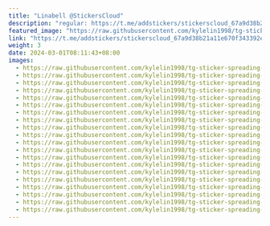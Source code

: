 ```yaml
---
title: "Linabell @StickersCloud"
description: "regular: https://t.me/addstickers/stickerscloud_67a9d38b21a11e670f343392e_695_by_StickersCloud_Bot"
featured_image: "https://raw.githubusercontent.com/kylelin1998/tg-sticker-spreading-worldwide-images/main/img/8582dec8-d396-46d1-83d4-a71361232277.jpg"
link: "https://t.me/addstickers/stickerscloud_67a9d38b21a11e670f343392e_695_by_StickersCloud_Bot"
weight: 3
date: 2024-03-01T08:11:43+08:00
images:
  - https://raw.githubusercontent.com/kylelin1998/tg-sticker-spreading-worldwide-images/main/img/8582dec8-d396-46d1-83d4-a71361232277.jpg
  - https://raw.githubusercontent.com/kylelin1998/tg-sticker-spreading-worldwide-images/main/img/d3d06b39-ea2b-4fc3-a52b-362ea01cafee.jpg
  - https://raw.githubusercontent.com/kylelin1998/tg-sticker-spreading-worldwide-images/main/img/f9a2079e-2d0d-402f-b555-162e3503e582.jpg
  - https://raw.githubusercontent.com/kylelin1998/tg-sticker-spreading-worldwide-images/main/img/49dd18b5-ea2f-4257-b6ef-b4624bb7a9e5.jpg
  - https://raw.githubusercontent.com/kylelin1998/tg-sticker-spreading-worldwide-images/main/img/11205c16-e818-45cc-a6e5-a9b483b2fb03.jpg
  - https://raw.githubusercontent.com/kylelin1998/tg-sticker-spreading-worldwide-images/main/img/9fdcd4e3-f694-42a5-8512-955cae01f498.jpg
  - https://raw.githubusercontent.com/kylelin1998/tg-sticker-spreading-worldwide-images/main/img/76fdd0d8-c228-4bdf-8a65-8cb36971aab1.jpg
  - https://raw.githubusercontent.com/kylelin1998/tg-sticker-spreading-worldwide-images/main/img/9376ccc5-873c-4674-ba26-c2d6dfe532aa.jpg
  - https://raw.githubusercontent.com/kylelin1998/tg-sticker-spreading-worldwide-images/main/img/58a1de64-e718-43b8-aee3-b641feb31a90.jpg
  - https://raw.githubusercontent.com/kylelin1998/tg-sticker-spreading-worldwide-images/main/img/5d92e539-9534-4800-9060-fc548c6246bd.jpg
  - https://raw.githubusercontent.com/kylelin1998/tg-sticker-spreading-worldwide-images/main/img/14be9302-994b-4a63-9e9c-12e0eadb7ee2.jpg
  - https://raw.githubusercontent.com/kylelin1998/tg-sticker-spreading-worldwide-images/main/img/0ebdb263-e07a-48c8-923d-fced41fe22c3.jpg
  - https://raw.githubusercontent.com/kylelin1998/tg-sticker-spreading-worldwide-images/main/img/dcfc7c90-8b27-40ab-82e9-a7e185142805.jpg
  - https://raw.githubusercontent.com/kylelin1998/tg-sticker-spreading-worldwide-images/main/img/39d875a9-202d-4134-8f0c-b2362a7f266e.jpg
  - https://raw.githubusercontent.com/kylelin1998/tg-sticker-spreading-worldwide-images/main/img/7bba8c7a-483e-4d38-bfa3-6436136c7515.jpg
  - https://raw.githubusercontent.com/kylelin1998/tg-sticker-spreading-worldwide-images/main/img/d49bec09-5651-4916-83a9-dab3f324ec43.jpg
  - https://raw.githubusercontent.com/kylelin1998/tg-sticker-spreading-worldwide-images/main/img/73630e36-4a25-44ad-8e0d-c665ff19cde9.jpg
  - https://raw.githubusercontent.com/kylelin1998/tg-sticker-spreading-worldwide-images/main/img/fa8df080-982d-4c6e-a616-898d9cf130e9.jpg
  - https://raw.githubusercontent.com/kylelin1998/tg-sticker-spreading-worldwide-images/main/img/a3a153df-0632-44d1-8360-a958db4572a5.jpg
  - https://raw.githubusercontent.com/kylelin1998/tg-sticker-spreading-worldwide-images/main/img/f2c41dbf-4662-48c9-b2d7-f71408e1e161.jpg
---
```

